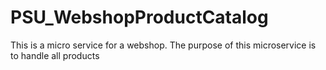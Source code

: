 # PSU_WebshopProductCatalog
This is a micro service for a webshop. The purpose of this microservice is to handle all products
